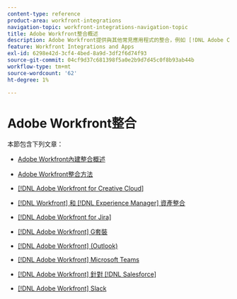 ```yaml
---
content-type: reference
product-area: workfront-integrations
navigation-topic: workfront-integrations-navigation-topic
title: Adobe Workfront整合概述
description: Adobe Workfront提供與其他常見應用程式的整合，例如 [!DNL Adobe Creative Cloud], [!DNL Salesforce]、吉拉和Slack。 本文連結至目前提供之所有整合的檔案。
feature: Workfront Integrations and Apps
exl-id: 6298e42d-3cf4-4bed-8a9d-3df2f6d74f93
source-git-commit: 04cf9d37c681398f5a0e2b9d7d45c0f8b93ab44b
workflow-type: tm+mt
source-wordcount: '62'
ht-degree: 1%

---
```


# Adobe Workfront整合

本節包含下列文章：

* [Adobe Workfront內建整合概述](../workfront-integrations-and-apps/built-in-integrations-non-admin.md)
* [Adobe Workfront整合方法](../workfront-integrations-and-apps/built-in-vs-api-vs-fusion.md)
* [[!DNL Adobe Workfront for Creative Cloud]](../workfront-integrations-and-apps/adobe-workfront-for-creative-cloud/wf-adobe-cc.md)
* [[!DNL Workfront] 和 [!DNL Experience Manager] 資產整合](../documents/workfront-and-experience-manager-integrations/wf-experience-manager-integrations.md)

* [[!DNL Adobe Workfront for Jira]](../workfront-integrations-and-apps/use-workfront-with-jira/workfront-for-jira.md)
* [[!DNL Adobe Workfront] G套裝](../workfront-integrations-and-apps/workfront-for-g-suite/workfront-for-gsuite.md)
* [[!DNL Adobe Workfront] (Outlook)](../workfront-integrations-and-apps/using-workfront-with-outlook/workfront-for-outlook.md)
* [[!DNL Adobe Workfront] Microsoft Teams](../workfront-integrations-and-apps/using-workfront-with-microsoft-teams/use-workfront-with-ms-teams.md)
* [[!DNL Adobe Workfront] 針對 [!DNL Salesforce]](../workfront-integrations-and-apps/using-workfront-with-salesforce/workfront-for-salesforce.md)
* [[!DNL Adobe Workfront] Slack](../workfront-integrations-and-apps/using-workfront-with-slack/use-workfront-for-slack.md)
